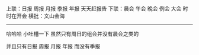 <!--
 * @Author: LetMeFly
 * @Date: 2025-03-20 23:07:12
 * @LastEditors: LetMeFly.xyz
 * @LastEditTime: 2025-03-20 23:07:21
-->
上联：日报 周报 月报 季报 年报 天天赶报告
下联：晨会 午会 晚会 例会 大会 时时在开会
横批：文山会海

---

哈哈哈  小吐槽一下  虽然只有周日的组会并没有晨会之类的

并且只有日报 周报 月报 年报 而没有季报
